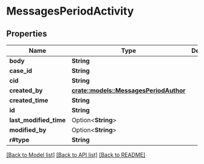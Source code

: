 # MessagesPeriodActivity

## Properties

Name | Type | Description | Notes
------------ | ------------- | ------------- | -------------
**body** | **String** |  | 
**case_id** | **String** |  | 
**cid** | **String** |  | 
**created_by** | [**crate::models::MessagesPeriodAuthor**](messages.Author.md) |  | 
**created_time** | **String** |  | 
**id** | **String** |  | 
**last_modified_time** | Option<**String**> |  | [optional]
**modified_by** | Option<**String**> |  | [optional]
**r#type** | **String** |  | 

[[Back to Model list]](../README.md#documentation-for-models) [[Back to API list]](../README.md#documentation-for-api-endpoints) [[Back to README]](../README.md)


